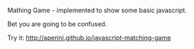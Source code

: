 Mathing Game - implemented to show some basic javascript.

Bet you are going to be confused.

Try it: http://aperini.github.io/javascript-matching-game